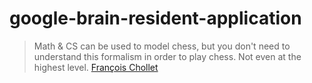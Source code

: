 # google-brain-resident-application

> Math & CS can be used to model chess, but you don't need to understand this formalism in order to play chess. Not even at the highest level.
[François Chollet](https://twitter.com/fchollet/status/775055632009351168)